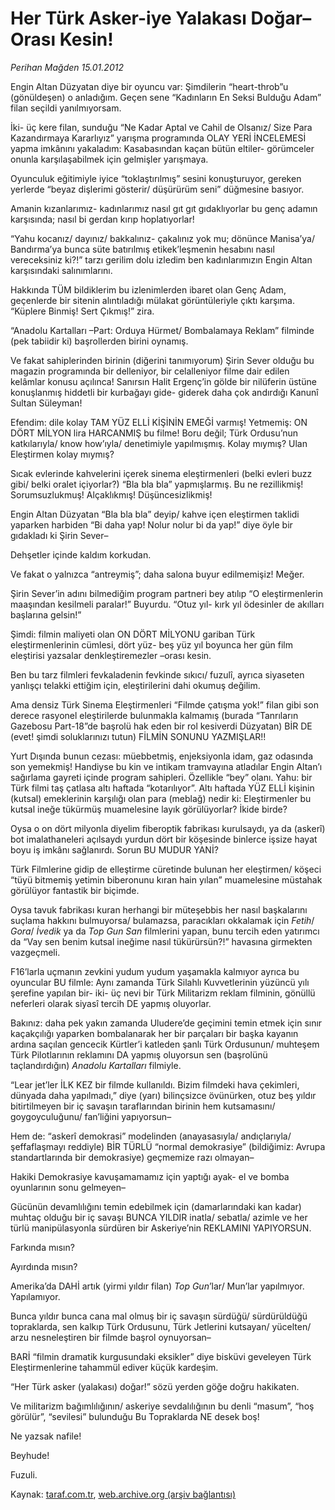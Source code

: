 # Her Türk Asker-iye Yalakası Doğar– Orası Kesin!

*Perihan Mağden 15.01.2012*

<div class="yazi"><p>Engin Altan Düzyatan diye bir oyuncu var: Şimdilerin “heart-throb”u (gönüldeşen) o anladığım. Geçen sene “Kadınların En Seksi Bulduğu Adam” filan seçildi yanılmıyorsam.</p>
<p>İki- üç kere filan, sunduğu “Ne Kadar Aptal ve Cahil de Olsanız/ Size Para Kazandırmaya Kararlıyız” yarışma programında OLAY YERİ İNCELEMESİ yapma imkânını yakaladım: Kasabasından kaçan bütün eltiler- görümceler onunla karşılaşabilmek için gelmişler yarışmaya.</p>
<p>Oyunculuk eğitimiyle iyice “toklaştırılmış” sesini konuşturuyor, gereken yerlerde “beyaz dişlerimi gösterir/ düşürürüm seni” düğmesine basıyor.</p>
<p>Amanin kızanlarımız- kadınlarımız nasıl gıt gıt gıdaklıyorlar bu genç adamın karşısında; nasıl bi gerdan kırıp hoplatıyorlar!</p>
<p>“Yahu kocanız/ dayınız/ bakkalınız- çakalınız yok mu; dönünce Manisa’ya/ Bandırma’ya bunca süte batırılmış etikek’leşmenin hesabını nasıl vereceksiniz ki?!” tarzı gerilim dolu izledim ben kadınlarımızın Engin Altan karşısındaki salınımlarını.</p>
<p>Hakkında TÜM bildiklerim bu izlenimlerden ibaret olan Genç Adam, geçenlerde bir sitenin alıntıladığı mülakat görüntüleriyle çıktı karşıma. “Küplere Binmiş! Sert Çıkmış!” zira.</p>
<p>“Anadolu Kartalları –Part: Orduya Hürmet/ Bombalamaya Reklam” filminde (pek tabiidir ki) başrollerden birini oynamış.</p>
<p>Ve fakat sahiplerinden birinin (diğerini tanımıyorum) Şirin Sever olduğu bu magazin programında bir delleniyor, bir celalleniyor filme dair edilen kelâmlar konusu açılınca! Sanırsın Halit Ergenç’in gölde bir nilüferin üstüne konuşlanmış hiddetli bir kurbağayı gide- giderek daha çok andırdığı Kanunî Sultan Süleyman!</p>
<p>Efendim: dile kolay TAM YÜZ ELLİ KİŞİNİN EMEĞİ varmış! Yetmemiş: ON DÖRT MİLYON lira HARCANMIŞ bu filme! Boru değil; Türk Ordusu’nun katkılarıyla/ know how’ıyla/ denetimiyle yapılmışmış. Kolay mıymış? Ulan Eleştirmen kolay mıymış?</p>
<p>Sıcak evlerinde kahvelerini içerek sinema eleştirmenleri (belki evleri buzz gibi/ belki oralet içiyorlar?) “Bla bla bla” yapmışlarmış. Bu ne rezillikmiş! Sorumsuzlukmuş! Alçaklıkmış! Düşüncesizlikmiş!</p>
<p>Engin Altan Düzyatan “Bla bla bla” deyip/ kahve içen eleştirmen taklidi yaparken harbiden “Bi daha yap! Nolur nolur bi da yap!” diye öyle bir gıdakladı ki Şirin Sever–</p>
<p>Dehşetler içinde kaldım korkudan.</p>
<p>Ve fakat o yalnızca “antreymiş”; daha salona buyur edilmemişiz! Meğer.</p>
<p>Şirin Sever’in adını bilmediğim program partneri bey atılıp “O eleştirmenlerin maaşından kesilmeli paralar!” Buyurdu. “Otuz yıl- kırk yıl ödesinler de akılları başlarına gelsin!”</p>
<p>Şimdi: filmin maliyeti olan ON DÖRT MİLYONU gariban Türk eleştirmenlerinin cümlesi, dört yüz- beş yüz yıl boyunca her gün film eleştirisi yazsalar denkleştiremezler –orası kesin.</p>
<p>Ben bu tarz filmleri fevkaladenin fevkinde sıkıcı/ fuzulî, ayrıca siyaseten yanlışçı telakki ettiğim için, eleştirilerini dahi okumuş değilim.</p>
<p>Ama densiz Türk Sinema Eleştirmenleri “Filmde çatışma yok!” filan gibi son derece rasyonel eleştirilerde bulunmakla kalmamış (burada “Tanrıların Gazebosu Part-18”de başrolü hak eden bir rol kesiverdi Düzyatan) BİR DE (evet! şimdi soluklarınızı tutun) FİLMİN SONUNU YAZMIŞLAR!!</p>
<p>Yurt Dışında bunun cezası: müebbetmiş, enjeksiyonla idam, gaz odasında son yemekmiş! Handiyse bu kin ve intikam tramvayına atladılar Engin Altan’ı sağırlama gayreti içinde program sahipleri. Özellikle “bey” olanı. Yahu: bir Türk filmi taş çatlasa altı haftada “kotarılıyor”. Altı haftada YÜZ ELLİ kişinin (kutsal) emeklerinin karşılığı olan para (meblağ) nedir ki: Eleştirmenler bu kutsal ineğe tükürmüş muamelesine layık görülüyorlar? İkide birde?</p>
<p>Oysa o on dört milyonla diyelim fiberoptik fabrikası kurulsaydı, ya da (askerî) bot imalathaneleri açılsaydı yurdun dört bir köşesinde binlerce işsize hayat boyu iş imkânı sağlanırdı. Sorun BU MUDUR YANİ?</p>
<p>Türk Filmlerine gidip de elleştirme cüretinde bulunan her eleştirmen/ köşeci “tüyü bitmemiş yetimin biberonunu kıran hain yılan” muamelesine müstahak görülüyor fantastik bir biçimde.</p>
<p>Oysa tavuk fabrikası kuran herhangi bir müteşebbis her nasıl başkalarını suçlama hakkını bulmuyorsa/ bulamazsa, paracıkları okkalamak için <i>Fetih</i>/ <i>Gora</i>/ <i>İvedik</i> ya da <i>Top Gun San</i> filmlerini yapan, bunu tercih eden yatırımcı da “Vay sen benim kutsal ineğime nasıl tükürürsün?!” havasına girmekten vazgeçmeli.</p>
<p>F16’larla uçmanın zevkini yudum yudum yaşamakla kalmıyor ayrıca bu oyuncular BU filmle: Aynı zamanda Türk Silahlı Kuvvetlerinin yüzüncü yılı şerefine yapılan bir- iki- üç nevi bir Türk Militarizm reklam filminin, gönüllü neferleri olarak siyasî tercih DE yapmış oluyorlar.</p>
<p>Bakınız: daha pek yakın zamanda Uludere’de geçimini temin etmek için sınır kaçakçılığı yaparken bombalanarak her bir parçaları bir başka kayanın ardına saçılan gencecik Kürtler’i katleden şanlı Türk Ordusunun/ muhteşem Türk Pilotlarının reklamını DA yapmış oluyorsun sen (başrolünü taçlandırdığın) <i>Anadolu Kartalları</i> filmiyle.</p>
<p>“Lear jet’ler İLK KEZ bir filmde kullanıldı. Bizim filmdeki hava çekimleri, dünyada daha yapılmadı,” diye (yarı) bilinçsizce övünürken, otuz beş yıldır bitirtilmeyen bir iç savaşın taraflarından birinin hem kutsamasını/ goygoyculuğunu/ fan’liğini yapıyorsun–</p>
<p>Hem de: “askerî demokrasi” modelinden (anayasasıyla/ andıçlarıyla/ şeffaflaşmayı reddiyle) BİR TÜRLÜ “normal demokrasiye” (bildiğimiz: Avrupa standartlarında bir demokrasiye) geçmemize razı olmayan–</p>
<p>Hakiki Demokrasiye kavuşamamamız için yaptığı ayak- el ve bomba oyunlarının sonu gelmeyen–</p>
<p>Gücünün devamlılığını temin edebilmek için (damarlarındaki kan kadar) muhtaç olduğu bir iç savaşı BUNCA YILDIR inatla/ sebatla/ azimle ve her türlü manipülasyonla sürdüren bir Askeriye’nin REKLAMINI YAPIYORSUN.</p>
<p>Farkında mısın?</p>
<p>Ayırdında mısın?</p>
<p>Amerika’da DAHİ artık (yirmi yıldır filan) <i>Top Gun</i>’lar/ Mun’lar yapılmıyor. Yapılamıyor. </p>
<p>Bunca yıldır bunca cana mal olmuş bir iç savaşın sürdüğü/ sürdürüldüğü topraklarda, sen kalkıp Türk Ordusunu, Türk Jetlerini kutsayan/ yücelten/ arzu nesneleştiren bir filmde başrol oynuyorsan–</p>
<p>BARİ “filmin dramatik kurgusundaki eksikler” diye bisküvi geveleyen Türk Eleştirmenlerine tahammül ediver küçük kardeşim.</p>
<p>“Her Türk asker (yalakası) doğar!” sözü yerden göğe doğru hakikaten.</p>
<p>Ve militarizm bağımlılığının/ askeriye sevdalılığının bu denli “masum”, “hoş görülür”, “sevilesi” bulunduğu Bu Topraklarda NE desek boş!</p>
<p>Ne yazsak nafile!</p>
<p>Beyhude!</p>
<p>Fuzuli.</p>
</div>

Kaynak: [taraf.com.tr](http://www.taraf.com.tr/perihan-magden/makale-her-turk-asker-iye-yalakasi-dogar-orasi-kesin.htm), [web.archive.org (arşiv bağlantısı)](http://web.archive.org/web/20131107101837/http://www.taraf.com.tr/perihan-magden/makale-her-turk-asker-iye-yalakasi-dogar-orasi-kesin.htm)
